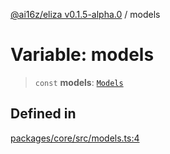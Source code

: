 [@ai16z/eliza v0.1.5-alpha.0](../index.md) / models

# Variable: models

> `const` **models**: [`Models`](../type-aliases/Models.md)

## Defined in

[packages/core/src/models.ts:4](https://github.com/z-korp/eliza/blob/main/packages/core/src/models.ts#L4)
